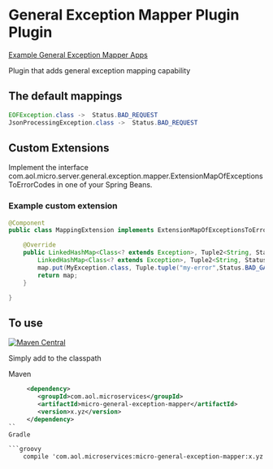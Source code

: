 # General Exception Mapper Plugin Plugin

[Example General Exception Mapper Apps](https://github.com/aol/micro-server/tree/master/micro-general-exception-mapper/src/test/java/app)

Plugin that adds  general exception mapping capability

## The default mappings

```java
EOFException.class ->  Status.BAD_REQUEST
JsonProcessingException.class ->  Status.BAD_REQUEST
```

## Custom Extensions

Implement the interface com.aol.micro.server.general.exception.mapper.ExtensionMapOfExceptionsToErrorCodes in one of your Spring Beans.

### Example custom extension

```java
@Component
public class MappingExtension implements ExtensionMapOfExceptionsToErrorCodes {

	@Override
	public LinkedHashMap<Class<? extends Exception>, Tuple2<String, Status>> getErrorMappings() {
		LinkedHashMap<Class<? extends Exception>, Tuple2<String, Status>> map = new LinkedHashMap<>();
		map.put(MyException.class, Tuple.tuple("my-error",Status.BAD_GATEWAY));
		return map;
	}

}
```



## To use

[![Maven Central](https://maven-badges.herokuapp.com/maven-central/com.aol.microservices/micro-general-exception-mapper/badge.svg)](https://maven-badges.herokuapp.com/maven-central/com.aol.microservices/micro-general-exception-mapper)

Simply add to the classpath

Maven 
```xml
     <dependency>
        <groupId>com.aol.microservices</groupId>  
        <artifactId>micro-general-exception-mapper</artifactId>
        <version>x.yz</version>
     </dependency>
``     
Gradle

```groovy
    compile 'com.aol.microservices:micro-general-exception-mapper:x.yz'
```
